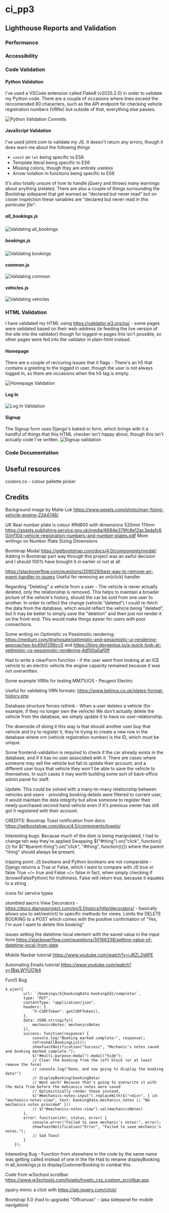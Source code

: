 # ci_pp3

## Lighthouse Reports and Validation
### Performance

### Accessibility

### Code Validation

#### Python Validation
I've used a VSCode extension called Flake8 (v2025.2.0) in order to validate my Python code. There are a couple of occasions where lines exceed the reccomended 80 characters, such as the API endpoint for checking vehicle registration numbers (VRNs) but outside of that, everything else passes.

![Python Validation Commits](./readme_images/python_validation_commits.png)

#### JavaScript Validation
I've used jshint.com to validate my JS. It doesn't return any errors, though it does warn me about the following things
* `const` an `let` being specific to ES6
* Template literal being specific to ES6
* Missing colons, though they are entirely useless
* Arrow notation in functions being specific to ES6

It's also totally unsure of how to handle jQuery and throws many warnings about anything `$`related. There are also a couple of things surrounding the Bootstrap sidepanel that get warned as "declared but never read" but on closer inspection these variables are "declared but never read _in this particular file_".

##### all_bookings.js
![Validating all_bookings](./readme_images/js_validation_all_bookings.png)

##### bookings.js
![Validating bookings](./readme_images/js_validation_bookings.png)

#### common.js
![Validating common](./readme_images/js_validation_common.png)

#### vehicles.js
![Validating vehicles](./readme_images/js_validation_vehicles.png)

### HTML Validation
I have validated my HTML using https://validator.w3.org/nu/ - some pages were validated based on their web-address (ie feeding the live version of the site into the validator) though for logged-in pages this isn't possible, so other pages were fed into the validator in plain-html instead.

#### Homepage
There are a couple of reccuring issues that it flags - There's an h5 that contains a greeting to the logged in user, though the user is not always logged in, so there are occasions when the h5 tag is empty.

![Homepage Validation](readme_images/html_validation_homepage.png)

#### Log In
![Log In Validation](readme_images/html_validation_login.png)

#### Signup
The Signup form uses Django's baked-in form, which brings with it a handful of things that this HTML checker isn't happy about, though this isn't actually code I've written.
![Signup validation](readme_images/html_validation_signup.png)




### Code Documentation


## Useful resources
coolors.co - colour pallette picker

## Credits
Background image by Malte Luk https://www.pexels.com/photo/man-fixing-vehicle-engine-2244746/

UK Rear number plate is colour #ffd800 with dimensions 520mm 111mm
https://assets.publishing.service.gov.uk/media/6694e379fc8e12ac3edafc60/inf104-vehicle-registration-numbers-and-number-plates.pdf More writings on Number Plate Sizing Dimensions

Bootstrap Modal https://getbootstrap.com/docs/4.0/components/modal/
Adding in Bootstrap part way through this project was an awful decision and I should 100% have brought it in earlier or not at all

https://stackoverflow.com/questions/209029/best-way-to-remove-an-event-handler-in-jquery
Useful for removing an on(click) handler

Regarding "Deleting" a vehicle from a user - 
The vehicle is never actually deleted, only the relationship is removed. This helps to maintain a broader picture of the vehicle's history, should the car be sold from one user to another.
In order to reflect the change (vehicle "deleted") I could re-fetch the data from the database, which would reflect the vehicle being "deleted", but it may be better to simply save the "deletion" and then just not render it on the front-end. This would make things easier for users with poor connections.

Some writing on Optimistic vs Pessimistic rendering: https://medium.com/@whosale/optimistic-and-pessimistic-ui-rendering-approaches-bc49d1298cc0 and https://blog.devgenius.io/a-quick-look-at-optimistic-vs-pessimistic-rendering-4df00a5af0ff

Had to write a clearForm function - if the user went from looking at an ICE vehicle to an electric vehicle the engine capacity remained because it was not overwritten.

Some example VRNs for testing
MM71UOS - Peugeot Electric

Useful for validating VRN formats: https://www.belinus.co.uk/plates-format-history.php


Database structure forces rethink - 
When a user deletes a vehicle (for example, if they no longer own the vehicle) We don't actually delete the vehicle from the database, we simply update it to have no user-relationship.

The downside of doing it this way is that should another user buy that vehicle and try to register it, they're trying to create a new row in the database where vrn (vehicle registration number) is the ID, which must be unique.

Some frontend-validation is required to check if the car already exists in the database, and if it has no user associated with it. There are cases where someone may sell the vehicle but fail to update their account, and a different user buys that vehicle they won't be able to save the vehicle to themselves. In such cases it may worth building some sort of back-office admin panel for staff.

Update: This could be solved with a many-to-many relationship between vehicles and users - providing booking details were filtered to current user, it would maintain the data integrity but allow someone to register their newly-purchased second hand vehicle even if it's previous owner has still got it registered with their account.

CREDITS:
Boostrap
Toast notification from docs https://getbootstrap.com/docs/4.5/components/toasts/

Interesting bugs:
Because much of the dom is being manipulated, I had to change teh way they're applied 
Swapping $("#thing").on("click", function(){}) for $("#parent-thing").on("click", "#thing", function(){}) where the parent "thing" should always be present.

tripping point: 
JS booleans and Python booleans are not comparable - Django returns a True or False, which I want to compare with JS true or false
True =/= true and False =/= false
in fact, when simply checking if (knownFalsePython) for truthiness, False will return true, because it equates to a string

icons for service types


stumbled aacrrs View Decorators - https://docs.djangoproject.com/en/5.1/topics/http/decorators/ - basically allows you to set/restrict/ to specific methods for views. Limits the DELETE BOOKING to a POST which comes with the positive confirmation of "Yes, I'm sure I want to delete this booking"

issues setting the datetime-local element with the saved value in the input form
https://stackoverflow.com/questions/30166338/setting-value-of-datetime-local-from-date

Mobile Navbar tutorial
https://www.youtube.com/watch?v=iJRZi_OdlPE

Automating Emails tutorial
https://www.youtube.com/watch?v=1BaLWYUO1k4

Fun(!) Bug 
```JS
$.ajax({
        url: `/bookings/${bookingData.bookingId}/complete/`,
        type: "PUT",
        contentType: "application/json",
        headers: {
            "X-CSRFToken": getCSRFToken(),
        },
        data: JSON.stringify({
            mechanicsNotes: mechanicsNotes
        }),
        success: function(response) {
            console.log("Booking marked complete:", response);
            refreshAllBookingList();
            showToastNotification("Success", "Mechanic's notes saved and booking marked complete.");
            $("#multi-purpose-modal").modal("hide");
            // Clear the booking from the left block (or at least remove the form)
            // console.log("Done, and now going to display the booking data!")
            // displayBooking(bookingData)
            // Wont work! Because that's going to overwrite it with the data from before the mehcanics notes were saved
            // Optimistically render these instead, 
            $("#mechanics-notes-input").replaceWith($("<div>", { id: "mechanics-notes-view", text: bookingData.mechanics_notes || "No mechanics notes provided" }))
            // $("#mechanics-notes-view").val(mechanicsNotes)
        },
        error: function(xhr, status, error) {
            console.error("Failed to save mechanic's notes:", error);
            showToastNotification("Error", "Failed to save mechanic's notes.");
            // Sad Toast
        }
    });
```

Interesting Bug - Function from elsewhere in the code by the same name was getting called instead of one in the file
Had to rename displayBooking in all_bookings.js to displayCustomerBooking to combat this.


Code from w3school scrollbar https://www.w3schools.com/howto/howto_css_custom_scrollbar.asp


jquery mimic a click with https://api.jquery.com/click/

Bootstrap 5.0 (had to upgrade)
"Offcanvas" - (aka sidepanel for mobile navigation)